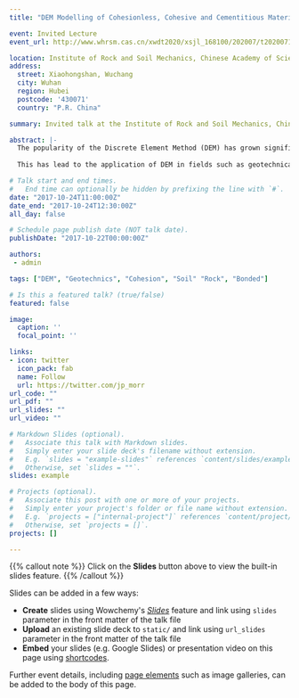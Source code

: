 ```yaml
---
title: "DEM Modelling of Cohesionless, Cohesive and Cementitious Materials"

event: Invited Lecture
event_url: http://www.whrsm.cas.cn/xwdt2020/xsjl_168100/202007/t20200718_5634549.html

location: Institute of Rock and Soil Mechanics, Chinese Academy of Sciences
address:
  street: Xiaohongshan, Wuchang
  city: Wuhan 
  region: Hubei
  postcode: '430071'
  country: "P.R. China"

summary: Invited talk at the Institute of Rock and Soil Mechanics, Chinese Academy of Sciences, Wuhan, China.

abstract: |-
  The popularity of the Discrete Element Method (DEM) has grown significantly in the past decade, driven by the significant improvements that  have  been  made  in  computing  hardware,  particularly  with  the recent developments in the use of GPUs for scientific computation. Simulations of millions of particles are now commonplace as people seek to extract more detailed information from them. 
  
  This has lead to the application of DEM in fields such as geotechnical engineering and rock mechanics as a means to solve challenging problems that other numerical methods are not suited to.

# Talk start and end times.
#   End time can optionally be hidden by prefixing the line with `#`.
date: "2017-10-24T11:00:00Z"
date_end: "2017-10-24T12:30:00Z"
all_day: false

# Schedule page publish date (NOT talk date).
publishDate: "2017-10-22T00:00:00Z"

authors: 
 - admin

tags: ["DEM", "Geotechnics", "Cohesion", "Soil" "Rock", "Bonded"]

# Is this a featured talk? (true/false)
featured: false

image:
  caption: ''
  focal_point: ''

links:
- icon: twitter
  icon_pack: fab
  name: Follow
  url: https://twitter.com/jp_morr
url_code: ""
url_pdf: ""
url_slides: ""
url_video: ""

# Markdown Slides (optional).
#   Associate this talk with Markdown slides.
#   Simply enter your slide deck's filename without extension.
#   E.g. `slides = "example-slides"` references `content/slides/example-slides.md`.
#   Otherwise, set `slides = ""`.
slides: example

# Projects (optional).
#   Associate this post with one or more of your projects.
#   Simply enter your project's folder or file name without extension.
#   E.g. `projects = ["internal-project"]` references `content/project/deep-learning/index.md`.
#   Otherwise, set `projects = []`.
projects: []

---
```


{{% callout note %}}
Click on the **Slides** button above to view the built-in slides feature.
{{% /callout %}}

Slides can be added in a few ways:

- **Create** slides using Wowchemy's [*Slides*](https://wowchemy.com/docs/managing-content/#create-slides) feature and link using `slides` parameter in the front matter of the talk file
- **Upload** an existing slide deck to `static/` and link using `url_slides` parameter in the front matter of the talk file
- **Embed** your slides (e.g. Google Slides) or presentation video on this page using [shortcodes](https://wowchemy.com/docs/writing-markdown-latex/).

Further event details, including [page elements](https://wowchemy.com/docs/writing-markdown-latex/) such as image galleries, can be added to the body of this page.
